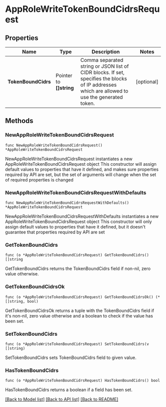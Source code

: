 # AppRoleWriteTokenBoundCidrsRequest


## Properties

Name | Type | Description | Notes
------------ | ------------- | ------------- | -------------
**TokenBoundCidrs** | Pointer to **[]string** | Comma separated string or JSON list of CIDR blocks. If set, specifies the blocks of IP addresses which are allowed to use the generated token. | [optional] 



## Methods


### NewAppRoleWriteTokenBoundCidrsRequest

`func NewAppRoleWriteTokenBoundCidrsRequest() *AppRoleWriteTokenBoundCidrsRequest`

NewAppRoleWriteTokenBoundCidrsRequest instantiates a new AppRoleWriteTokenBoundCidrsRequest object
This constructor will assign default values to properties that have it defined,
and makes sure properties required by API are set, but the set of arguments
will change when the set of required properties is changed

### NewAppRoleWriteTokenBoundCidrsRequestWithDefaults

`func NewAppRoleWriteTokenBoundCidrsRequestWithDefaults() *AppRoleWriteTokenBoundCidrsRequest`

NewAppRoleWriteTokenBoundCidrsRequestWithDefaults instantiates a new AppRoleWriteTokenBoundCidrsRequest object
This constructor will only assign default values to properties that have it defined,
but it doesn't guarantee that properties required by API are set


### GetTokenBoundCidrs

`func (o *AppRoleWriteTokenBoundCidrsRequest) GetTokenBoundCidrs() []string`

GetTokenBoundCidrs returns the TokenBoundCidrs field if non-nil, zero value otherwise.

### GetTokenBoundCidrsOk

`func (o *AppRoleWriteTokenBoundCidrsRequest) GetTokenBoundCidrsOk() (*[]string, bool)`

GetTokenBoundCidrsOk returns a tuple with the TokenBoundCidrs field if it's non-nil, zero value otherwise
and a boolean to check if the value has been set.

### SetTokenBoundCidrs

`func (o *AppRoleWriteTokenBoundCidrsRequest) SetTokenBoundCidrs(v []string)`

SetTokenBoundCidrs sets TokenBoundCidrs field to given value.


### HasTokenBoundCidrs

`func (o *AppRoleWriteTokenBoundCidrsRequest) HasTokenBoundCidrs() bool`

HasTokenBoundCidrs returns a boolean if a field has been set.









[[Back to Model list]](../README.md#documentation-for-models) [[Back to API list]](../README.md#documentation-for-api-endpoints) [[Back to README]](../README.md)


